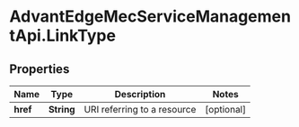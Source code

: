 # AdvantEdgeMecServiceManagementApi.LinkType

## Properties
Name | Type | Description | Notes
------------ | ------------- | ------------- | -------------
**href** | **String** | URI referring to a resource | [optional] 


